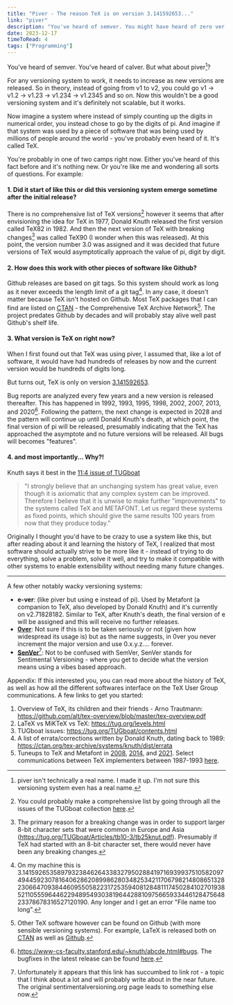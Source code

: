 ```yaml
---
title: "Piver - The reason TeX is on version 3.141592653..."
link: "piver"
description: "You've heard of semver. You might have heard of zero ver. But what about piver?"
date: 2023-12-17
timeToRead: 4
tags: ["Programming"]
---
```


You've heard of semver. You've heard of calver. But what about piver[^1]?

For any versioning system to work,  it needs to increase as new versions are released. So in theory, instead of going from v1 to v2, you could go v1 -> v1.2 -> v1.23 -> v1.234 -> v1.2345 and so on. 
Now this wouldn't be a good versioning system and it's definitely not scalable, but it works.

Now imagine a system where instead of simply counting up the digits in numerical order, you instead chose to go by the digits of pi. And imagine if that system was used by a piece of software that was being used by millions of people around the world - you've probably even heard of it. It's called TeX.

You're probably in one of two camps right now. Either you've heard of this fact before and it's nothing new. Or you're like me and wondering all sorts of questions. For example:
#### 1. Did it start of like this or did this versioning system emerge sometime after the initial release?
There is no comprehensive list of TeX versions[^2] however it seems that after envisioning the idea for TeX in 1977, Donald Knuth released the first version called TeX82 in 1982. And then the next version of TeX with breaking changes[^3] was called TeX90 (I wonder when this was released). At this point, the version number 3.0 was assigned and it was decided that future versions of TeX would asymptotically approach the value of pi, digit by digit.

#### 2. How does this work with other pieces of software like Github?
Github releases are based on git tags. So this system should work as long as it never exceeds the length limit of a git tag[^4]. In any case, it doesn't matter because TeX isn't hosted on Github. Most TeX packages that I can find are listed on [CTAN](https://ctan.org/tex-archive) - the Comprehensive TeX Archive Network[^5]. The project predates Github by decades and will probably stay alive well past Github's shelf life.

#### 3. What version is TeX on right now?
When I first found out that TeX was using piver, I assumed that, like a lot of software, it would have had hundreds of releases by now and the current version would be hundreds of digits long.

But turns out, TeX is only on version [3.141592653](https://ctan.org/pkg/plain).

Bug reports are analyzed every few years and a new version is released thereafter. This has happened in 1992, 1993, 1995, 1998, 2002, 2007, 2013, and 2020[^6]. Following the pattern, the next change is expected in 2028 and the pattern will continue up until Donald Knuth's death, at which point, the final version of pi will be released, presumably indicating that the TeX has approached the asymptote and no future versions will be released. All bugs will becomes "features".

#### 4. and most importantly... Why?!
Knuth says it best in the [11:4 issue of TUGboat](https://tug.org/TUGboat/Articles/tb11-4/tb30knut.pdf)
> "I strongly believe
that an unchanging system has great value, even
though it is axiomatic that any complex system can
be improved. Therefore I believe that it is unwise to
make further "improvements" to the systems called
TeX and METAFONT. Let us regard these systems
as fixed points, which should give the same results
100 years from now that they produce today."

Originally I thought you'd have to be crazy to use a system like this, but after reading about it and learning the history of TeX, I realized that most software should actually strive to be more like it - instead of trying to do everything, solve a problem, solve it well, and try to make it compatible with other systems to enable extensibility without needing many future changes.

---

A few other notably wacky versioning systems:
 - **e-ver**: (like piver but using e instead of pi). Used by Metafont (a companion to TeX, also developed by Donald Knuth) and it's currently on v2.71828182. Similar to TeX, after Knuth's death, the final version of e will be assigned and this will receive no further releases.
 - **[0ver](https://0ver.org/)**: Not sure if this is to be taken seriously or not (given how widespread its usage is) but as the name suggests, in 0ver you never increment the major version and use 0.x.y.z.... forever.
 - **[SenVer](https://archive.ph/NjRQl)**[^7]: Not to be confused with SemVer, SenVer stands for Sentimental Versioning - where you get to decide what the version means using a vibes based approach.

Appendix: If this interested you, you can read more about the history of TeX, as well as how all the different softwares interface on the TeX User Group communications. A few links to get you started:

1. Overview of TeX, its children and their friends - Arno Trautmann: https://github.com/alt/tex-overview/blob/master/tex-overview.pdf
2. LaTeX vs MiKTeX vs TeX: https://tug.org/levels.html
3. TUGboat issues: https://tug.org/TUGboat/contents.html
4. A list of errata/corrections written by Donald Knuth, dating back to 1989: https://ctan.org/tex-archive/systems/knuth/dist/errata
5. Tuneups to TeX and Metafont in [2008](https://tug.org/TUGboat/tb29-2/tb92knut.pdf), [2014](https://tug.org/TUGboat/tb35-1/tb109knut.pdf), and [2021](https://tug.org/TUGboat/tb42-1/tb130knuth-tuneup21.pdf). Select communications between TeX implementers between 1987-1993 [here](https://ctan.org/pkg/tex-implementors). 

[^1]: piver isn't technically a real name. I made it up. I'm not sure this versioning system even has a real name.
[^2]: You could probably make a comprehensive list by going through all the issues of the TUGboat collection [here](https://tug.org/TUGboat/contents.html).
[^3]: The primary reason for a breaking change was in order to support larger 8-bit character sets that were common in Europe and Asia (https://tug.org/TUGboat/Articles/tb10-3/tb25knut.pdf). Presumably if TeX had started with an 8-bit character set, there would never have been any breaking changes.
[^4]: On my machine this is <span style='word-wrap: break-word'>3.14159265358979323846264338327950288419716939937510582097494459230781640628620899862803482534211706798214808651328230664709384460955058223172535940812848111745028410270193852110555964462294895493038196442881097566593344612847564823378678316527120190</span>. Any longer and I get an error "File name too long".
[^5]: Other TeX software however can be found on Github (with more sensible versioning systems). For example, LaTeX is released both on [CTAN](https://ctan.org/pkg/latex) as well as [Github](https://github.com/latex3).
[^6]: https://www-cs-faculty.stanford.edu/~knuth/abcde.html#bugs. The bugfixes in the latest release can be found [here](https://tug.org/texmfbug/tuneup21bugs.html).
[^7]: Unfortunately it appears that this link has succumbed to link rot - a topic that I think about a lot and will probably write about in the near future. The original sentimentalversioning.org page leads to something else now.
